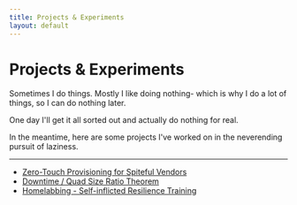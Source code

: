 ```yaml
---
title: Projects & Experiments
layout: default
---
```


# Projects & Experiments

Sometimes I do things. Mostly I like doing nothing- 
which is why I do a lot of things, so I can do nothing later.

One day I'll get it all sorted out and actually do nothing for real.

In the meantime, here are some projects I've worked on in the neverending pursuit of laziness.

---
- [Zero-Touch Provisioning for Spiteful Vendors](zero-touch.md)
- [Downtime / Quad Size Ratio Theorem](maintenance-window-optimizing.md)
- [Homelabbing - Self-inflicted Resilience Training](homelab-intro.md)
